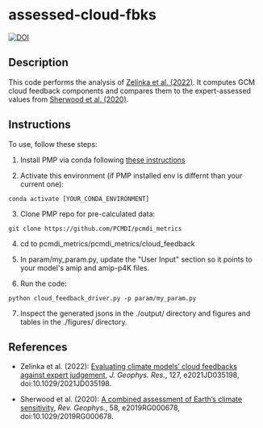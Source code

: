 # assessed-cloud-fbks

[![DOI](https://zenodo.org/badge/353136800.svg)](https://zenodo.org/badge/latestdoi/353136800)

## Description
This code performs the analysis of [Zelinka et al. (2022)](https://agupubs.onlinelibrary.wiley.com/doi/full/10.1029/2021JD035198). It computes GCM cloud feedback components and compares them to the expert-assessed values from [Sherwood et al. (2020)](https://agupubs.onlinelibrary.wiley.com/doi/full/10.1029/2019RG000678). 

## Instructions
To use, follow these steps:
1. Install PMP via conda following [these instructions](http://pcmdi.github.io/pcmdi_metrics/install.html)

2. Activate this environment (if PMP installed env is differnt than your current one):
```
conda activate [YOUR_CONDA_ENVIRONMENT]
```
3. Clone PMP repo for pre-calculated data:
```
git clone https://github.com/PCMDI/pcmdi_metrics
```
4. cd to pcmdi_metrics/pcmdi_metrics/cloud_feedback

5. In param/my_param.py, update the "User Input" section so it points to your model's amip and amip-p4K files.

6. Run the code:
```
python cloud_feedback_driver.py -p param/my_param.py
```
7. Inspect the generated jsons in the ./output/ directory and figures and tables in the ./figures/ directory.


## References
- Zelinka et al. (2022): [Evaluating climate models’ cloud feedbacks against expert judgement](https://agupubs.onlinelibrary.wiley.com/doi/full/10.1029/2021JD035198), <em>J. Geophys. Res.</em>, 127, e2021JD035198, doi:10.1029/2021JD035198.

- Sherwood et al. (2020): [A combined assessment of Earth’s climate sensitivity](https://agupubs.onlinelibrary.wiley.com/doi/abs/10.1029/2019RG000678), <em>Rev. Geophys.</em>, 58, e2019RG000678, doi:10.1029/2019RG000678.
